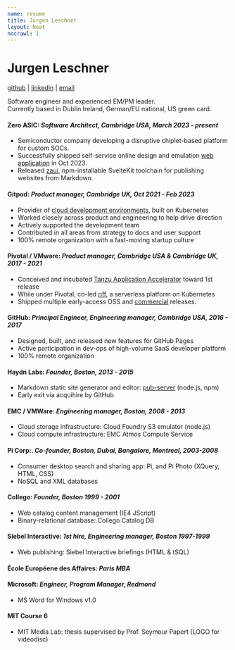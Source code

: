 ```yaml
---
name: resume
title: Jürgen Leschner
layout: Neat
nocrawl: 1
---
```


# Jurgen Leschner
[github](https://github.com/jldec "GitHub: https://github.com/jldec") | [linkedin](https://www.linkedin.com/in/jldec/ "Linkedin: https://www.linkedin.com/in/jldec/") | [email](mailto:jurgen@jldec.me "Email me at jurgen@jldec.me")

Software engineer and experienced EM/PM leader.  
Currently based in Dublin Ireland, German/EU national, US green card.

#### **Zero ASIC**: _Software Architect, Cambridge USA, March 2023 - present_
- Semiconductor company developing a disruptive chiplet-based platform for custom SOCs.
- Successfully shipped self-service online design and emulation [web application](https://www.zeroasic.com/emulation) in Oct 2023.
- Released [zaui](https://github.com/zeroasiccorp/zaui), npm-installable SvelteKit toolchain for publishing websites from Markdown.

#### **Gitpod**: _Product manager, Cambridge UK, Oct 2021 - Feb 2023_
- Provider of [cloud development environments](https://www.gitpod.io/cde), built on Kubernetes
- Worked closely across product and engineering to help drive direction
- Actively supported the development team
- Contributed in all areas from strategy to docs and user support
- 100% remote organization with a fast-moving startup culture

#### **Pivotal / VMware**: _Product manager, Cambridge USA & Cambridge UK, 2017 - 2021_
- Conceived and incubated [Tanzu Application Accelerator](https://docs.vmware.com/en/Application-Accelerator-for-VMware-Tanzu/1.0/acc-docs/GUID-index.html) toward 1st release
- While under Pivotal, co-led [riff](https://projectriff.io/), a serverless platform on Kubernetes
- Shipped multiple early-access OSS and [commercial](https://docs.pivotal.io/platform/function-service/0-4/index.html) releases.

#### **GitHub**: _Principal Engineer, Engineering manager, Cambridge USA, 2016 - 2017_
- Designed, built, and released new features for GitHub Pages
- Active participation in dev-ops of high-volume SaaS developer platform
- 100% remote organization

#### **Haydn Labs**: _Founder, Boston, 2013 - 2015_
- Markdown static site generator and editor: [pub-server](https://jldec.github.io/pub-doc/) (node.js, npm)
- Early exit via acquihire by GitHub

#### **EMC / VMWare**: _Engineering manager, Boston, 2008 - 2013_
- Cloud storage infrastructure: Cloud Foundry S3 emulator (node.js)
- Cloud compute infrastructure: EMC Atmos Compute Service

#### **Pi Corp**:. _Co-founder, Boston, Dubai, Bangalore, Montreal, 2003-2008_
- Consumer desktop search and sharing app: Pi, and Pi Photo (XQuery, HTML, CSS)
- NoSQL and XML databases

#### **Collego**: _Founder, Boston 1999 - 2001_
- Web catalog content management (IE4 JScript)
- Binary-relational database: Collego Catalog DB

#### **Siebel Interactive**: _1st hire, Engineering manager, Boston 1997-1999_
- Web publishing: Siebel Interactive briefings (HTML & tSQL)

#### **École Européene des Affaires**: _Paris MBA_

#### **Microsoft**: _Engineer, Program Manager, Redmond_ 
- MS Word for Windows v1.0

#### **MIT Course 6**
- MIT Media Lab: thesis supervised by Prof. Seymour Papert (LOGO for videodisc)


